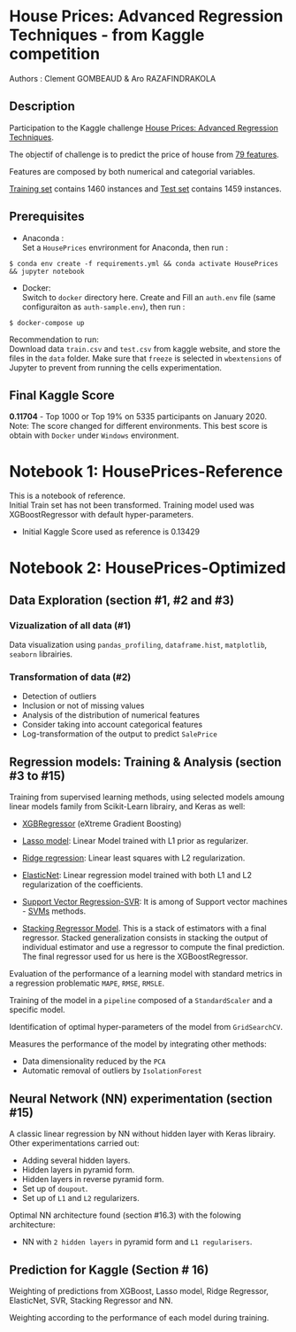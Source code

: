 # House Prices: Advanced Regression Techniques - from Kaggle competition
Authors : Clement GOMBEAUD & Aro RAZAFINDRAKOLA

## Description

Participation to the Kaggle challenge [House Prices: Advanced Regression Techniques](https://www.kaggle.com/c/house-prices-advanced-regression-techniques).

The objectif of challenge is to predict the price of house from [79 features](https://www.kaggle.com/c/house-prices-advanced-regression-techniques/data). 

Features are composed by both numerical and categorial variables.

[Training set](https://www.kaggle.com/c/house-prices-advanced-regression-techniques/data) contains 1460 instances and [Test set](https://www.kaggle.com/c/house-prices-advanced-regression-techniques/data) contains 1459 instances.  

## Prerequisites

- Anaconda :  
Set a `HousePrices` envrironment for Anaconda, then run :
```
$ conda env create -f requirements.yml && conda activate HousePrices && jupyter notebook
 ```     

- Docker:  
Switch to `docker` directory here.
Create and Fill an `auth.env` file (same configuraiton as `auth-sample.env`), then 
run : 
```
$ docker-compose up
 ```     

Recommendation to run:  
Download data `train.csv` and `test.csv` from kaggle website, and store the files in the `data` folder.
Make sure that `freeze` is selected in `wbextensions` of Jupyter to prevent from running the cells experimentation.

## Final Kaggle Score
**0.11704** - Top 1000 or Top 19% on 5335 participants on January 2020.
Note: The score changed for different environments.
This best score is obtain with `Docker` under `Windows` environment.


# Notebook 1: HousePrices-Reference
This is a notebook of reference.  
Initial Train set has not been transformed. 
Training model used was XGBoostRegressor with default hyper-parameters.
- Initial Kaggle Score used as reference is 0.13429

# Notebook 2: HousePrices-Optimized

## Data Exploration (section #1, #2 and #3)

### Vizualization of all data (#1)
Data visualization using `pandas_profiling`, `dataframe.hist`, `matplotlib`,  `seaborn` librairies.

### Transformation of data (#2)
- Detection of outliers 
- Inclusion or not of missing values
- Analysis of the distribution of numerical features
- Consider taking into account categorical features
- Log-transformation of the output to predict `SalePrice`


## Regression models: Training & Analysis (section #3 to #15)

Training from supervised learning methods, using selected models amoung linear models family from Scikit-Learn librairy, and Keras as well: 

- [XGBRegressor](https://xgboost.readthedocs.io/en/latest/) (eXtreme Gradient Boosting)

- [Lasso model](
https://scikit-learn.org/stable/modules/generated/sklearn.linear_model.Lasso.html): Linear Model trained with L1 prior as regularizer.

- [Ridge regression](https://scikit-learn.org/stable/modules/generated/sklearn.linear_model.Ridge.html#sklearn.linear_model.Ridge): Linear least squares with L2 regularization.

- [ElasticNet](https://scikit-learn.org/stable/modules/linear_model.html#elastic-net): Linear regression model trained with both 
 L1 and L2 regularization of the coefficients.

- [Support Vector Regression-SVR](https://scikit-learn.org/stable/modules/generated/sklearn.svm.SVR.html): It is among of Support vector machines - [SVMs](https://scikit-learn.org/stable/modules/svm.html#svm-regression) methods.

- [Stacking Regressor Model](https://scikit-learn.org/stable/modules/generated/sklearn.ensemble.StackingRegressor.html). This is a stack of estimators with a final regressor. Stacked generalization consists in stacking the output of individual estimator and use a regressor to compute the final prediction. The final regressor used for us here is the XGBoostRegressor.

Evaluation of the performance of a learning model with standard metrics in a regression problematic `MAPE`,  `RMSE`, `RMSLE`.

Training of the model in a `pipeline` composed of a `StandardScaler` and a specific model.

Identification of optimal hyper-parameters of the model from `GridSearchCV`.

Measures the performance of the model by integrating other methods:
- Data dimensionality reduced by the `PCA`
- Automatic removal of outliers by `IsolationForest`


## Neural Network (NN) experimentation (section #15)
A classic linear regression by NN without hidden layer with Keras librairy.  
Other experimentations carried out:

- Adding several hidden layers.
- Hidden layers in pyramid form.
- Hidden layers in reverse pyramid form.
- Set up of `doupout`.
- Set up of `L1` and `L2` regularizers.

Optimal NN architecture found (section #16.3) with the folowing architecture:
- NN with `2 hidden layers`  in pyramid form and `L1 regularisers`.


## Prediction for Kaggle (Section # 16)

Weighting of predictions from XGBoost, Lasso model, Ridge Regressor, ElasticNet, SVR, Stacking Regressor and NN.  

Weighting according to the performance of each model during training.


